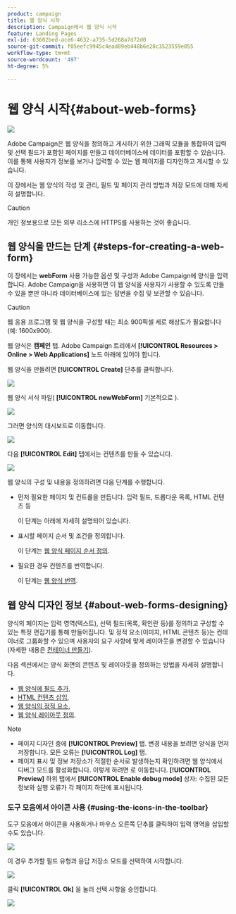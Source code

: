 ```yaml
---
product: campaign
title: 웹 양식 시작
description: Campaign에서 웹 양식 시작
feature: Landing Pages
exl-id: 63602bed-ace6-4632-a735-5d268a7d72d0
source-git-commit: f05eefc9945c4ead89eb448b6e28c3523559e055
workflow-type: tm+mt
source-wordcount: '497'
ht-degree: 5%

---
```


# 웹 양식 시작{#about-web-forms}

![](../../assets/common.svg)

Adobe Campaign은 웹 양식을 정의하고 게시하기 위한 그래픽 모듈을 통합하여 입력 및 선택 필드가 포함된 페이지를 만들고 데이터베이스에 데이터를 포함할 수 있습니다. 이를 통해 사용자가 정보를 보거나 입력할 수 있는 웹 페이지를 디자인하고 게시할 수 있습니다.

이 장에서는 웹 양식의 작성 및 관리, 필드 및 페이지 관리 방법과 저장 모드에 대해 자세히 설명합니다.

>[!CAUTION]
>
>개인 정보용으로 모든 외부 리소스에 HTTPS를 사용하는 것이 좋습니다.

## 웹 양식을 만드는 단계 {#steps-for-creating-a-web-form}

이 장에서는 **webForm** 사용 가능한 옵션 및 구성과 Adobe Campaign에 양식을 입력합니다. Adobe Campaign을 사용하면 이 웹 양식을 사용자가 사용할 수 있도록 만들 수 있을 뿐만 아니라 데이터베이스에 있는 답변을 수집 및 보관할 수 있습니다.

>[!CAUTION]
>
>웹 응용 프로그램 및 웹 양식을 구성할 때는 최소 900픽셀 세로 해상도가 필요합니다(예: 1600x900).

웹 양식은 **캠페인** 탭. Adobe Campaign 트리에서 **[!UICONTROL Resources > Online > Web Applications]** 노드 아래에 있어야 합니다.

웹 양식을 만들려면 **[!UICONTROL Create]** 단추를 클릭합니다.

![](assets/webapp_create_new.png)

웹 양식 서식 파일( **[!UICONTROL newWebForm]** 기본적으로 ).

![](assets/s_ncs_admin_survey_select_template.png)

그러면 양식의 대시보드로 이동합니다.

![](assets/webapp_empty_dashboard.png)

다음 **[!UICONTROL Edit]** 탭에서는 컨텐츠를 만들 수 있습니다.

![](assets/webapp_edit_tab.png)

웹 양식의 구성 및 내용을 정의하려면 다음 단계를 수행합니다.

* 먼저 필요한 페이지 및 컨트롤을 만듭니다. 입력 필드, 드롭다운 목록, HTML 컨텐츠 등

   이 단계는 아래에 자세히 설명되어 있습니다.

* 표시할 페이지 순서 및 조건을 정의합니다.

   이 단계는 [웹 양식 페이지 순서 정의](defining-web-forms-page-sequencing.md).

* 필요한 경우 컨텐츠를 번역합니다.

   이 단계는 [웹 양식 번역](translating-a-web-form.md).

## 웹 양식 디자인 정보 {#about-web-forms-designing}

양식의 페이지는 입력 영역(텍스트), 선택 필드(목록, 확인란 등)를 정의하고 구성할 수 있는 특정 편집기를 통해 만들어집니다. 및 정적 요소(이미지, HTML 콘텐츠 등)는 컨테이너로 그룹화할 수 있으며 사용자의 요구 사항에 맞게 레이아웃을 변경할 수 있습니다(자세한 내용은 [컨테이너 만들기](defining-web-forms-layout.md#creating-containers)).

다음 섹션에서는 양식 화면의 콘텐츠 및 레이아웃을 정의하는 방법을 자세히 설명합니다.

* [웹 양식에 필드 추가](adding-fields-to-a-web-form.md),
* [HTML 컨텐츠 삽입](static-elements-in-a-web-form.md#inserting-html-content),
* [웹 양식의 정적 요소](static-elements-in-a-web-form.md),
* [웹 양식 레이아웃 정의](defining-web-forms-layout.md).

>[!NOTE]
>
>* 페이지 디자인 중에 **[!UICONTROL Preview]** 탭. 변경 내용을 보려면 양식을 먼저 저장합니다. 모든 오류는 **[!UICONTROL Log]** 탭.
>* 페이지 표시 및 정보 저장소가 적절한 순서로 발생하는지 확인하려면 웹 양식에서 디버그 모드를 활성화합니다. 이렇게 하려면 로 이동합니다. **[!UICONTROL Preview]** 하위 탭에서 **[!UICONTROL Enable debug mode]** 상자: 수집된 모든 정보와 실행 오류가 각 페이지 하단에 표시됩니다.
>


### 도구 모음에서 아이콘 사용 {#using-the-icons-in-the-toolbar}

도구 모음에서 아이콘을 사용하거나 마우스 오른쪽 단추를 클릭하여 입력 영역을 삽입할 수도 있습니다.

![](assets/s_ncs_admin_webform_add_selection.png)

이 경우 추가할 필드 유형과 응답 저장소 모드를 선택하여 시작합니다.

![](assets/s_ncs_admin_webform_select_storage.png)

클릭 **[!UICONTROL Ok]** 을 눌러 선택 사항을 승인합니다.

![](assets/s_ncs_admin_webform_confirm_storage.png)
